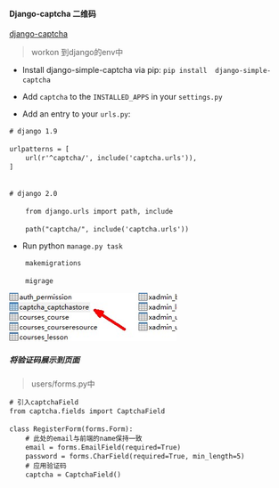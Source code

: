 #### Django-captcha 二维码
[django-captcha](http://django-simple-captcha.readthedocs.io/en/latest/usage.html#installation)

> workon 到django的env中

- Install django-simple-captcha via pip: `pip install  django-simple-captcha`

- Add `captcha` to the `INSTALLED_APPS` in your `settings.py`

- Add an entry to your `urls.py`:

```
# django 1.9

urlpatterns = [
    url(r'^captcha/', include('captcha.urls')),
]


# django 2.0

	from django.urls import path, include

    path("captcha/", include('captcha.urls'))
```
- Run python `manage.py task`
```
	makemigrations

	migrage
```
![](/assets/captcha.jpg)

##### 将验证码展示到页面
> users/forms.py中

```
# 引入captchaField
from captcha.fields import CaptchaField

class RegisterForm(forms.Form):
    # 此处的email与前端的name保持一致
    email = forms.EmailField(required=True)
    password = forms.CharField(required=True, min_length=5)
    # 应用验证码
    captcha = CaptchaField()
    
```
